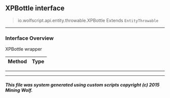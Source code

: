 ## XPBottle __interface__

>io.wolfscript.api.entity.throwable.XPBottle
>Extends `EntityThrowable`

---

### Interface Overview

XPBottle wrapper

Method | Type   
--- | :--- 



---

---


##### This file was system generated using custom scripts copyright (c) 2015 Mining Wolf.
	

